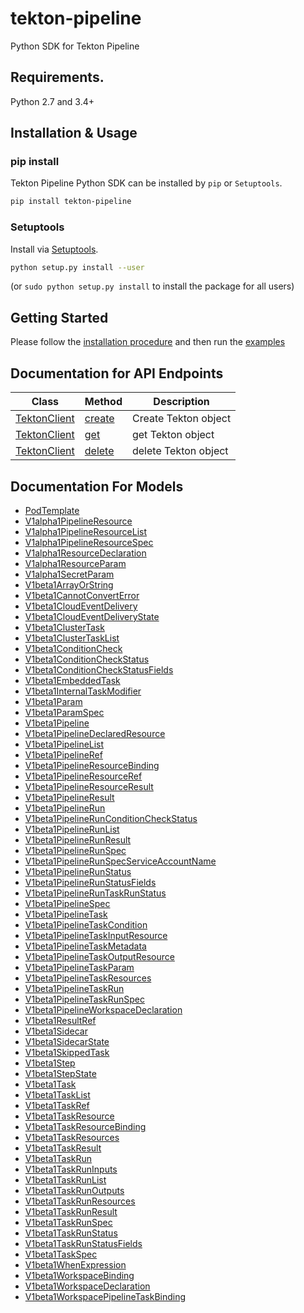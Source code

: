 # tekton-pipeline
Python SDK for Tekton Pipeline

## Requirements.

Python 2.7 and 3.4+

## Installation & Usage
### pip install

Tekton Pipeline Python SDK can be installed by `pip` or `Setuptools`.

```sh
pip install tekton-pipeline
```

### Setuptools

Install via [Setuptools](http://pypi.python.org/pypi/setuptools).

```sh
python setup.py install --user
```
(or `sudo python setup.py install` to install the package for all users)

## Getting Started

Please follow the [installation procedure](#installation--usage) and then run the [examples](examples/taskrun.ipynb)


## Documentation for API Endpoints

Class | Method | Description
------------ | ------------- | -------------
[TektonClient](docs/TektonClient.md) | [create](docs/TektonClient.md#create) | Create Tekton object|
[TektonClient](docs/TektonClient.md) | [get](docs/TektonClient.md#get) | get Tekton object|
[TektonClient](docs/TektonClient.md) | [delete](docs/TektonClient.md#delete) | delete Tekton object|

## Documentation For Models

 - [PodTemplate](docs/PodTemplate.md)
 - [V1alpha1PipelineResource](docs/V1alpha1PipelineResource.md)
 - [V1alpha1PipelineResourceList](docs/V1alpha1PipelineResourceList.md)
 - [V1alpha1PipelineResourceSpec](docs/V1alpha1PipelineResourceSpec.md)
 - [V1alpha1ResourceDeclaration](docs/V1alpha1ResourceDeclaration.md)
 - [V1alpha1ResourceParam](docs/V1alpha1ResourceParam.md)
 - [V1alpha1SecretParam](docs/V1alpha1SecretParam.md)
 - [V1beta1ArrayOrString](docs/V1beta1ArrayOrString.md)
 - [V1beta1CannotConvertError](docs/V1beta1CannotConvertError.md)
 - [V1beta1CloudEventDelivery](docs/V1beta1CloudEventDelivery.md)
 - [V1beta1CloudEventDeliveryState](docs/V1beta1CloudEventDeliveryState.md)
 - [V1beta1ClusterTask](docs/V1beta1ClusterTask.md)
 - [V1beta1ClusterTaskList](docs/V1beta1ClusterTaskList.md)
 - [V1beta1ConditionCheck](docs/V1beta1ConditionCheck.md)
 - [V1beta1ConditionCheckStatus](docs/V1beta1ConditionCheckStatus.md)
 - [V1beta1ConditionCheckStatusFields](docs/V1beta1ConditionCheckStatusFields.md)
 - [V1beta1EmbeddedTask](docs/V1beta1EmbeddedTask.md)
 - [V1beta1InternalTaskModifier](docs/V1beta1InternalTaskModifier.md)
 - [V1beta1Param](docs/V1beta1Param.md)
 - [V1beta1ParamSpec](docs/V1beta1ParamSpec.md)
 - [V1beta1Pipeline](docs/V1beta1Pipeline.md)
 - [V1beta1PipelineDeclaredResource](docs/V1beta1PipelineDeclaredResource.md)
 - [V1beta1PipelineList](docs/V1beta1PipelineList.md)
 - [V1beta1PipelineRef](docs/V1beta1PipelineRef.md)
 - [V1beta1PipelineResourceBinding](docs/V1beta1PipelineResourceBinding.md)
 - [V1beta1PipelineResourceRef](docs/V1beta1PipelineResourceRef.md)
 - [V1beta1PipelineResourceResult](docs/V1beta1PipelineResourceResult.md)
 - [V1beta1PipelineResult](docs/V1beta1PipelineResult.md)
 - [V1beta1PipelineRun](docs/V1beta1PipelineRun.md)
 - [V1beta1PipelineRunConditionCheckStatus](docs/V1beta1PipelineRunConditionCheckStatus.md)
 - [V1beta1PipelineRunList](docs/V1beta1PipelineRunList.md)
 - [V1beta1PipelineRunResult](docs/V1beta1PipelineRunResult.md)
 - [V1beta1PipelineRunSpec](docs/V1beta1PipelineRunSpec.md)
 - [V1beta1PipelineRunSpecServiceAccountName](docs/V1beta1PipelineRunSpecServiceAccountName.md)
 - [V1beta1PipelineRunStatus](docs/V1beta1PipelineRunStatus.md)
 - [V1beta1PipelineRunStatusFields](docs/V1beta1PipelineRunStatusFields.md)
 - [V1beta1PipelineRunTaskRunStatus](docs/V1beta1PipelineRunTaskRunStatus.md)
 - [V1beta1PipelineSpec](docs/V1beta1PipelineSpec.md)
 - [V1beta1PipelineTask](docs/V1beta1PipelineTask.md)
 - [V1beta1PipelineTaskCondition](docs/V1beta1PipelineTaskCondition.md)
 - [V1beta1PipelineTaskInputResource](docs/V1beta1PipelineTaskInputResource.md)
 - [V1beta1PipelineTaskMetadata](docs/V1beta1PipelineTaskMetadata.md)
 - [V1beta1PipelineTaskOutputResource](docs/V1beta1PipelineTaskOutputResource.md)
 - [V1beta1PipelineTaskParam](docs/V1beta1PipelineTaskParam.md)
 - [V1beta1PipelineTaskResources](docs/V1beta1PipelineTaskResources.md)
 - [V1beta1PipelineTaskRun](docs/V1beta1PipelineTaskRun.md)
 - [V1beta1PipelineTaskRunSpec](docs/V1beta1PipelineTaskRunSpec.md)
 - [V1beta1PipelineWorkspaceDeclaration](docs/V1beta1PipelineWorkspaceDeclaration.md)
 - [V1beta1ResultRef](docs/V1beta1ResultRef.md)
 - [V1beta1Sidecar](docs/V1beta1Sidecar.md)
 - [V1beta1SidecarState](docs/V1beta1SidecarState.md)
 - [V1beta1SkippedTask](docs/V1beta1SkippedTask.md)
 - [V1beta1Step](docs/V1beta1Step.md)
 - [V1beta1StepState](docs/V1beta1StepState.md)
 - [V1beta1Task](docs/V1beta1Task.md)
 - [V1beta1TaskList](docs/V1beta1TaskList.md)
 - [V1beta1TaskRef](docs/V1beta1TaskRef.md)
 - [V1beta1TaskResource](docs/V1beta1TaskResource.md)
 - [V1beta1TaskResourceBinding](docs/V1beta1TaskResourceBinding.md)
 - [V1beta1TaskResources](docs/V1beta1TaskResources.md)
 - [V1beta1TaskResult](docs/V1beta1TaskResult.md)
 - [V1beta1TaskRun](docs/V1beta1TaskRun.md)
 - [V1beta1TaskRunInputs](docs/V1beta1TaskRunInputs.md)
 - [V1beta1TaskRunList](docs/V1beta1TaskRunList.md)
 - [V1beta1TaskRunOutputs](docs/V1beta1TaskRunOutputs.md)
 - [V1beta1TaskRunResources](docs/V1beta1TaskRunResources.md)
 - [V1beta1TaskRunResult](docs/V1beta1TaskRunResult.md)
 - [V1beta1TaskRunSpec](docs/V1beta1TaskRunSpec.md)
 - [V1beta1TaskRunStatus](docs/V1beta1TaskRunStatus.md)
 - [V1beta1TaskRunStatusFields](docs/V1beta1TaskRunStatusFields.md)
 - [V1beta1TaskSpec](docs/V1beta1TaskSpec.md)
 - [V1beta1WhenExpression](docs/V1beta1WhenExpression.md)
 - [V1beta1WorkspaceBinding](docs/V1beta1WorkspaceBinding.md)
 - [V1beta1WorkspaceDeclaration](docs/V1beta1WorkspaceDeclaration.md)
 - [V1beta1WorkspacePipelineTaskBinding](docs/V1beta1WorkspacePipelineTaskBinding.md)



